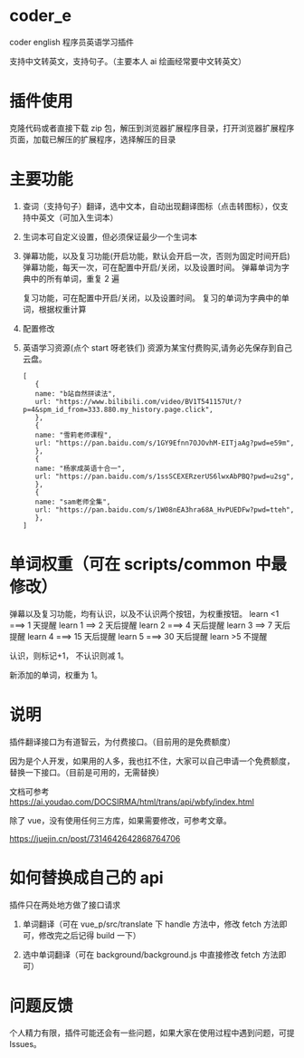 # coder_e

coder english 程序员英语学习插件

支持中文转英文，支持句子。（主要本人 ai 绘画经常要中文转英文）

# 插件使用

克隆代码或者直接下载 zip 包，解压到浏览器扩展程序目录，打开浏览器扩展程序页面，加载已解压的扩展程序，选择解压的目录

# 主要功能

1. 查词（支持句子）翻译，选中文本，自动出现翻译图标（点击转图标），仅支持中英文（可加入生词本）
2. 生词本可自定义设置，但必须保证最少一个生词本
3. 弹幕功能，以及复习功能(开启功能，默认会开启一次，否则为固定时间开启)
   弹幕功能，每天一次，可在配置中开启/关闭，以及设置时间。
   弹幕单词为字典中的所有单词，重复 2 遍

   复习功能，可在配置中开启/关闭，以及设置时间。
   复习的单词为字典中的单词，根据权重计算

4. 配置修改
5. 英语学习资源(点个 start 呀老铁们)
   资源为某宝付费购买,请务必先保存到自己云盘。

   ```
   [
      {
      name: "b站自然拼读法",
      url: "https://www.bilibili.com/video/BV1T541157Ut/?p=4&spm_id_from=333.880.my_history.page.click",
      },
      {
      name: "雪莉老师课程",
      url: "https://pan.baidu.com/s/1GY9Efnn7OJOvhM-EITjaAg?pwd=e59m",
      },
      {
      name: "杨家成英语十合一",
      url: "https://pan.baidu.com/s/1ssSCEXERzerUS6lwxAbPBQ?pwd=u2sg",
      },
      {
      name: "sam老师全集",
      url: "https://pan.baidu.com/s/1W08nEA3hra68A_HvPUEDFw?pwd=tteh",
      },
   ]

   ```

# 单词权重（可在 scripts/common 中最修改）

弹幕以及复习功能，均有认识，以及不认识两个按钮，为权重按钮。
learn <1 ===> 1 天提醒
learn 1 ==> 2 天后提醒
learn 2 ===> 4 天后提醒
learn 3 ==> 7 天后提醒
learn 4 ===> 15 天后提醒
learn 5 ===> 30 天后提醒
learn >5 不提醒

认识，则标记+1， 不认识则减 1。

新添加的单词，权重为 1。

# 说明

插件翻译接口为有道智云，为付费接口。（目前用的是免费额度）

因为是个人开发，如果用的人多，我也扛不住，大家可以自己申请一个免费额度，替换一下接口。（目前是可用的，无需替换）

文档可参考 https://ai.youdao.com/DOCSIRMA/html/trans/api/wbfy/index.html

除了 vue，没有使用任何三方库，如果需要修改，可参考文章。

https://juejin.cn/post/7314642642868764706

# 如何替换成自己的 api

插件只在两处地方做了接口请求

1. 单词翻译（可在 vue_p/src/translate 下 handle 方法中，修改 fetch 方法即可，修改完之后记得 build 一下）

2. 选中单词翻译（可在 background/background.js 中直接修改 fetch 方法即可）

# 问题反馈

个人精力有限，插件可能还会有一些问题，如果大家在使用过程中遇到问题，可提 Issues。
